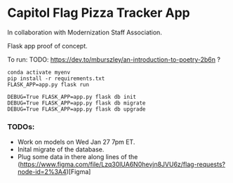 # Capitol Flag Pizza Tracker App

In collaboration with Modernization Staff Association.

Flask app proof of concept.

To run:
TODO: https://dev.to/mburszley/an-introduction-to-poetry-2b6n ?
```
conda activate myenv
pip install -r requirements.txt
FLASK_APP=app.py flask run

DEBUG=True FLASK_APP=app.py flask db init
DEBUG=True FLASK_APP=app.py flask db migrate
DEBUG=True FLASK_APP=app.py flask db upgrade
```

### TODOs:
* Work on models on Wed Jan 27 7pm ET.
* Inital migrate of the database.
* Plug some data in there along lines of the (https://www.figma.com/file/Lzq30lUA6N0hevjn8JVU6z/flag-requests?node-id=2%3A4)[Figma]
